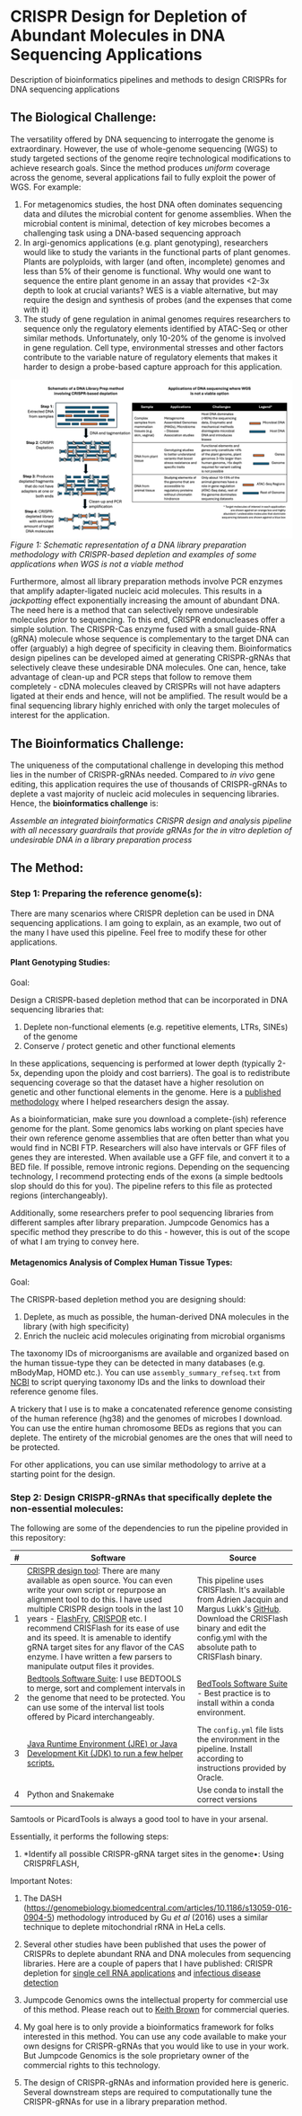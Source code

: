# CRISPR Design for Depletion of Abundant Molecules in DNA Sequencing Applications

Description of bioinformatics pipelines and methods to design CRISPRs for DNA sequencing applications

## The Biological Challenge: 

The versatility offered by DNA sequencing to interrogate the genome is extraordinary. However, the use of whole-genome sequencing (WGS) to study targeted sections of the genome reqire technological modifications to achieve research goals. Since the method produces *uniform* coverage across the genome, several applications fail to fully exploit the power of WGS. For example:

1. For metagenomics studies, the host DNA often dominates sequencing data and dilutes the microbial content for genome assemblies. When the microbial content is minimal, detection of key microbes becomes a challenging task using a DNA-based sequencing approach
2. In argi-genomics applications (e.g. plant genotyping), researchers would like to study the variants in the functional parts of plant genomes. Plants are polyploids, with larger (and often, incomplete) genomes and less than 5% of their genome is functional. Why would one want to sequence the entire plant genome in an assay that provides <2-3x depth to look at crucial variants? WES is a viable alternative, but may require the design and synthesis of probes (and the expenses that come with it)
3. The study of gene regulation in animal genomes requires researchers to sequence only the regulatory elements identified by ATAC-Seq or other similar methods. Unfortunately, only 10-20% of the genome is involved in gene regulation. Cell type, environmental stresses and other factors contribute to the variable nature of regulatory elements that makes it harder to design a probe-based capture approach for this application. 

![Figure 1](figures/FIgure1-schematic_of_dna_prep_crispr_depletion.jpg)
*Figure 1: Schematic representation of a DNA library preparation methodology with CRISPR-based depletion and examples of some applications when WGS is not a viable method*

Furthermore, almost all library preparation methods involve PCR enzymes that amplify adapter-ligated nucleic acid molecules. This results in a *jackpotting* effect exponentially increasing the amount of abundant DNA. The need here is a method that can selectively remove undesirable molecules *prior* to sequencing. To this end, CRISPR endonucleases offer a simple solution. The CRISPR-Cas enzyme fused with a small guide-RNA (gRNA) molecule whose sequence is complementary to the target DNA can offer (arguably) a high degree of specificity in cleaving them. Bioinformatics design pipelines can be developed aimed at generating CRISPR-gRNAs that selectively cleave these undesirable DNA molecules. One can, hence, take advantage of clean-up and PCR steps that follow to remove them completely - cDNA molecules cleaved by CRISPRs will not have adapters ligated at their ends and hence, will not be amplified. The result would be a final sequencing library highly enriched with only the target molecules of interest for the application. 

## The Bioinformatics Challenge: 

The uniqueness of the computational challenge in developing this method lies in the number of CRISPR-gRNAs needed. Compared to *in vivo* gene editing, this application requires the use of thousands of CRISPR-gRNAs to deplete a vast majority of nucleic acid molecules in sequencing libraries. Hence, the **bioinformatics challenge** is:

*Assemble an integrated bioinformatics CRISPR design and analysis pipeline with all necessary guardrails that provide gRNAs for the in vitro depletion of undesirable DNA in a library preparation process*

## The Method:

### Step 1: Preparing the reference genome(s):

There are many scenarios where CRISPR depletion can be used in DNA sequencing applications. I am going to explain, as an example, two out of the many I have used this pipeline. Feel free to modify these for other applications. 

#### Plant Genotyping Studies:

Goal: 

Design a CRISPR-based depletion method that can be incorporated in DNA sequencing libraries that:
1. Deplete non-functional elements (e.g. repetitive elements, LTRs, SINEs) of the genome
2. Conserve / protect genetic and other functional elements 

In these applications, sequencing is performed at lower depth (typically 2-5x, depending upon the ploidy and cost barriers). The goal is to redistribute sequencing coverage so that the dataset have a higher resolution on genetic and other functional elements in the genome. Here is a [published methodology](https://pubmed.ncbi.nlm.nih.gov/37127332/) where I helped researchers design the assay. 

As a bioinformatician, make sure you download a complete-(ish) reference genome for the plant. Some genomics labs working on plant species have their own reference genome assemblies that are often better than what you would find in NCBI FTP. Researchers will also have intervals or GFF files of genes they are interested. When available use a GFF file, and convert it to a BED file. If possible, remove intronic regions. Depending on the sequencing technology, I recommend protecting ends of the exons (a simple bedtools slop should do this for you). The pipeline refers to this file as protected regions (interchangeably).

Additionally, some researchers prefer to pool sequencing libraries from different samples after library preparation. Jumpcode Genomics has a specific method they prescribe to do this - however, this is out of the scope of what I am trying to convey here. 

#### Metagenomics Analysis of Complex Human Tissue Types:

Goal: 

The CRISPR-based depletion method you are designing should:
1. Deplete, as much as possible, the human-derived DNA molecules in the library (with high specificity)
2. Enrich the nucleic acid molecules originating from microbial organisms

The taxonomy IDs of microorganisms are available and organized based on the human tissue-type they can be detected in many databases (e.g. mBodyMap, HOMD etc.). You can use `assembly_summary_refseq.txt` from [NCBI](http://ftp.ncbi.nlm.nih.gov/genomes/refseq/assembly_summary_refseq.txt) to script querying taxonomy IDs and the links to download their reference genome files. 

A trickery that I use is to make a concatenated reference genome consisting of the human reference (hg38) and the genomes of microbes I download. You can use the entire human chromosome BEDs as regions that you can deplete. The entirety of the microbial genomes are the ones that will need to be protected. 

For other applications, you can use similar methodology to arrive at a starting point for the design. 

### Step 2: Design CRISPR-gRNAs that specifically deplete the non-essential molecules:

The following are some of the dependencies to run the pipeline provided in this repository:

|#|Software|Source|
|-|--------|------|
|1|<ins>CRISPR design tool</ins>: There are many available as open source. You can even write your own script or repurpose an alignment tool to do this. I have used multiple CRISPR design tools in the last 10 years - [FlashFry](https://github.com/mckennalab/FlashFry), [CRISPOR](https://github.com/maximilianh/crisporWebsite) etc. I recommend CRISFlash for its ease of use and its speed. It is amenable to identify gRNA target sites for any flavor of the CAS enzyme. I have written a few parsers to manipulate output files it provides.|This pipeline uses CRISFlash. It's available from Adrien Jacquin and Margus Lukk's [GitHub](https://github.com/crisflash/crisflash). Download the CRISFlash binary and edit the config.yml with the absolute path to CRISFlash binary. |
|2|<ins>Bedtools Software Suite</ins>: I use BEDTOOLS to merge, sort and complement intervals in the genome that need to be protected. You can use some of the interval list tools offered by Picard interchangeably. |[BedTools Software Suite](https://bedtools.readthedocs.io/en/latest/content/bedtools-suite.html) - Best practice is to install within a conda environment. |
|3|<ins>Java Runtime Environment (JRE) or Java Development Kit (JDK) to run a few helper scripts.|The `config.yml` file lists the environment in the pipeline. Install according to instructions provided by Oracle. |
|4|Python and Snakemake|Use conda to install the correct versions|

Samtools or PicardTools is always a good tool to have in your arsenal.

Essentially, it performs the following steps:

1. *Identify all possible CRISPR-gRNA target sites in the genome•: Using CRISPRFLASH, 

Important Notes: 

1. The DASH (https://genomebiology.biomedcentral.com/articles/10.1186/s13059-016-0904-5) methodology introduced by Gu *et* *al* (2016) uses a similar technique to deplete mitochondrial rRNA in HeLa cells. 

2. Several other studies have been published that uses the power of CRISPRs to deplete abundant RNA and DNA molecules from sequencing libraries. Here are a couple of papers that I have published: CRISPR depletion for [single cell RNA applications](https://pubmed.ncbi.nlm.nih.gov/40389438/) and [infectious disease detection](https://www.cell.com/cell-reports-methods/pdf/S2667-2375(23)00082-6.pdf)

3. Jumpcode Genomics owns the intellectual property for commercial use of this method. Please reach out to [Keith Brown](keith@jumpcodegenomics.com) for commercial queries. 

4. My goal here is to only provide a bioinformatics framework for folks interested in this method. You can use any code available to make your own designs for CRISPR-gRNAs that you would like to use in your work. But Jumpcode Genomics is the sole proprietary owner of the commercial rights to this technology.

5. The design of CRISPR-gRNAs and information provided here is generic. Several downstream steps are required to computationally tune the CRISPR-gRNAs for use in a library preparation method. 


